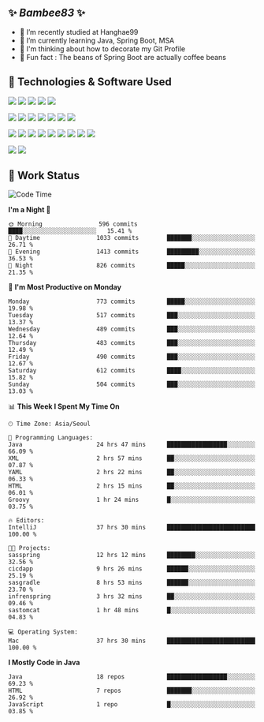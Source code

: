 ##  ✨ _Bambee83_ ✨ 

- 🔭 I’m recently studied at Hanghae99
- 🌱 I’m currently learning Java, Spring Boot, MSA
- 🤔 I'm thinking about how to decorate my Git Profile
- 🪹 Fun fact : The beans of Spring Boot are actually coffee beans 

<!-- - 💬 Ask me about ...
- 📫 How to reach me: ...
- 😄 Pronouns: ...
- 👯 I’m looking to collaborate on ...-->

## 🔧  Technologies & Software Used

<img src="https://img.shields.io/badge/Java-007396?style=flat-round&logo=OpenJDK&logoColor=white"/> <img src="https://img.shields.io/badge/Spring-6DB33F?style=flat-round&logo=spring&logoColor=white"/>   <img src="https://img.shields.io/badge/SpringBoot-6DB33F?style=flat-round&logo=springboot&logoColor=white"/>  <img src="https://img.shields.io/badge/SpringSecurity-6DB33F?style=flat-round&logo=SpringSecurity&logoColor=white"/>   <img src="https://img.shields.io/badge/JSON Web Token-000000?style=flat-round&logo=JSON Web Tokens&logoColor=white"/> 

<img src="https://img.shields.io/badge/github-181717?style=flat-round&logo=github&logoColor=white"/> <img src="https://img.shields.io/badge/git-F05032?style=flat-round&logo=git&logoColor=white"/> <img src="https://img.shields.io/badge/githubactions-2088FF?style=flat-round&logo=githubactions&logoColor=white"/>  <img src="https://img.shields.io/badge/Gradle-02303A?style=flat-round&logo=Gradle&logoColor=white"/>  <img src="https://img.shields.io/badge/IntelliJIDEA-000000?style=flat-round&logo=IntelliJIDEA&logoColor=white"/>  <img src="https://img.shields.io/badge/Postman-FF6C37?style=flat-round&logo=Postman&logoColor=white"/>  <img src="https://img.shields.io/badge/Sourcetree-0052CC?style=flat-round&logo=Sourcetree&logoColor=white"/>

<img src="https://img.shields.io/badge/AmazonS3-569A31?style=flat-round&logo=AmazonS3&logoColor=white"/>  <img src="https://img.shields.io/badge/AmazonEC2-FF9900?style=flat-round&logo=AmazonEC2&logoColor=white"/>  <img src="https://img.shields.io/badge/AmazonRDS-527FFF?style=flat-round&logo=AmazonRDS&logoColor=white"/>  <img src="https://img.shields.io/badge/MySQL-4479A1?style=flat-round&logo=MySQL&logoColor=white"/>  <img src="https://img.shields.io/badge/MongoDB-47A248?style=flat-round&logo=MongoDB&logoColor=white"/> <img src="https://img.shields.io/badge/Ubuntu-E95420?style=flat-round&logo=Ubuntu&logoColor=white"/> <img src="https://img.shields.io/badge/FileZilla-BF0000?style=flat-round&logo=filezilla&logoColor=white"/> <img src="https://img.shields.io/badge/Notion-000000?style=flat-round&logo=Notion&logoColor=white"/> <img src="https://img.shields.io/badge/Slack-F06A6A?style=flat-round&logo=slack&logoColor=white"/>

<img src="https://img.shields.io/badge/AmazonCloudfront-3693F3?style=flat-round&logo=iCloud&logoColor=white"/> <img src="https://img.shields.io/badge/ApacheJMeter-D22128?style=flat-round&logo=apachejmeter&logoColor=white"/> 
 
<!-- Markdown lang
[![Bambee83 Badge](https://img.shields.io/badge/Bambee83'blog-4A154B.svg?&style=for-the-badge&logo=Bloglovin&link=https://blog.naver.com/bambee83)](https://blog.naver.com/bambee83)
## 🚀  GitHub stats & Top Langs
[![Bambee83's GitHub stats-Dark](https://github-readme-stats.vercel.app/api?username=bambee83&show_icons=true&theme=dark#gh-dark-mode-only)]((https://github.com/bambee83/github-readme-stats#gh-dark-mode-only))
![Top Langs-Dark](https://github-readme-stats.vercel.app/api/top-langs/?username=bambee83&layout=compact&theme=dark#gh-dark-mode-only)
## 🐳   Project
[mini project - SeoulCulturePort](https://github.com/event-information)
[clone coding - Instaclone](https://github.com/instaclone8)
[final project - emotrak](https://github.com/EmoTrak)
[![bambee83's wakatime stats](https://github-readme-stats.vercel.app/api/wakatime?username=bambee83)]
 -->
## 🐳 Work Status
<!--START_SECTION:waka-->
![Code Time](http://img.shields.io/badge/Code%20Time-239%20hrs%2041%20mins-blue)

**I'm a Night 🦉** 

```text
🌞 Morning                596 commits         ████░░░░░░░░░░░░░░░░░░░░░   15.41 % 
🌆 Daytime                1033 commits        ███████░░░░░░░░░░░░░░░░░░   26.71 % 
🌃 Evening                1413 commits        █████████░░░░░░░░░░░░░░░░   36.53 % 
🌙 Night                  826 commits         █████░░░░░░░░░░░░░░░░░░░░   21.35 % 
```
📅 **I'm Most Productive on Monday** 

```text
Monday                   773 commits         █████░░░░░░░░░░░░░░░░░░░░   19.98 % 
Tuesday                  517 commits         ███░░░░░░░░░░░░░░░░░░░░░░   13.37 % 
Wednesday                489 commits         ███░░░░░░░░░░░░░░░░░░░░░░   12.64 % 
Thursday                 483 commits         ███░░░░░░░░░░░░░░░░░░░░░░   12.49 % 
Friday                   490 commits         ███░░░░░░░░░░░░░░░░░░░░░░   12.67 % 
Saturday                 612 commits         ████░░░░░░░░░░░░░░░░░░░░░   15.82 % 
Sunday                   504 commits         ███░░░░░░░░░░░░░░░░░░░░░░   13.03 % 
```


📊 **This Week I Spent My Time On** 

```text
🕑︎ Time Zone: Asia/Seoul

💬 Programming Languages: 
Java                     24 hrs 47 mins      █████████████████░░░░░░░░   66.09 % 
XML                      2 hrs 57 mins       ██░░░░░░░░░░░░░░░░░░░░░░░   07.87 % 
YAML                     2 hrs 22 mins       ██░░░░░░░░░░░░░░░░░░░░░░░   06.33 % 
HTML                     2 hrs 15 mins       ██░░░░░░░░░░░░░░░░░░░░░░░   06.01 % 
Groovy                   1 hr 24 mins        █░░░░░░░░░░░░░░░░░░░░░░░░   03.75 % 

🔥 Editors: 
IntelliJ                 37 hrs 30 mins      █████████████████████████   100.00 % 

🐱‍💻 Projects: 
sasspring                12 hrs 12 mins      ████████░░░░░░░░░░░░░░░░░   32.56 % 
cicdapp                  9 hrs 26 mins       ██████░░░░░░░░░░░░░░░░░░░   25.19 % 
sasgradle                8 hrs 53 mins       ██████░░░░░░░░░░░░░░░░░░░   23.70 % 
infrenspring             3 hrs 32 mins       ██░░░░░░░░░░░░░░░░░░░░░░░   09.46 % 
sastomcat                1 hr 48 mins        █░░░░░░░░░░░░░░░░░░░░░░░░   04.83 % 

💻 Operating System: 
Mac                      37 hrs 30 mins      █████████████████████████   100.00 % 
```

**I Mostly Code in Java** 

```text
Java                     18 repos            █████████████████░░░░░░░░   69.23 % 
HTML                     7 repos             ███████░░░░░░░░░░░░░░░░░░   26.92 % 
JavaScript               1 repo              █░░░░░░░░░░░░░░░░░░░░░░░░   03.85 % 
```




<!--END_SECTION:waka-->
